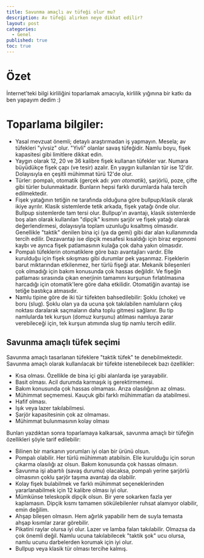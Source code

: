 ```yaml
---
title: Savunma amaçlı av tüfeği olur mu?
description: Av tüfeği alırken neye dikkat edilir? 
layout: post
categories:
  - Genel
published: true
toc: true
---
```

# Özet
İnternet'teki bilgi kirliliğini toparlamak amacıyla, kirlilik yığınına bir katkı da ben yapayım dedim :)

# Toparlama bilgiler:
- Yasal mevzuat önemli; detaylı araştırmadan iş yapmayın.  Mesela; av tüfekleri "yivsiz" olur. "Yivli" olanlar savaş tüfeğidir. Namlu boyu, fişek kapasitesi gibi limitlere dikkat edin.
- Yaygın olarak 12, 20 ve 36 kalibre fişek kullanan tüfekler var. Numara büyüdükçe fişek çapı (ve tesir) azalır. En yaygın kullanılan tür ise 12'dir. Dolayısıyla en çeşitli mühimmat türü 12'de olur.
- Türler: pompalı, otomatik (gerçek adı: _yarı otomatik_), şarjörlü, poze, çifte gibi türler bulunmaktadır. Bunların hepsi farklı durumlarda hala tercih edilmektedir.
- Fişek yatağının tetiğin ne tarafında olduğuna göre bullpup/klasik olarak ikiye ayrılır. Klasik sistemlerde tetik arkada, fişek yatağı önde olur. Bullpup sistemlerde tam tersi olur. Bullpup'ın avantajı, klasik sistemlerde boş alan olarak kullanılan "dipçik" kısmını şarjör ve fişek yatağı olarak değerlendirmesi, dolayısıyla toplam uzunluğu kısaltmış olmasıdır. Genellikle "taktik" denilen bina içi (ya da gemi) gibi dar alan kullanımında tercih edilir. Dezavantajı ise dipçik mesafesi kısaldığı için biraz ergonomi kaybı ve ayrıca fişek patlamasının kulağa çok daha yakın olmasıdır.
- Pompalı tüfeklerin otomatiklere göre bazı avantajları vardır. Elle kurulduğu için fişek sıkışması gibi durumlar pek yaşanmaz. Fişeklerin barut miktarından etkilenmez, her türlü fişeği atar. Mekanik bileşenleri çok olmadığı için bakım konusunda çok hassas değildir. Ve fişeğin patlaması sırasında çıkan enerjinin tamamını kurşunun fırlatılmasına harcadığı için otomatik'lere göre daha etkilidir. Otomatiğin avantajı ise tetiğe bastıkça atmasıdır.
- Namlu tipine göre de iki tür tüfekten bahsedilebilir: Şoklu (choke) ve boru (slug). Şoklu olan ya da ucuna şok takılabilen namluların çıkış noktası daralarak saçmaların daha toplu gitmesi sağlanır. Bu tip namlularda tek kurşun (domuz kurşunu) atılması namluya zarar verebileceği için, tek kurşun atımında slug tip namlu tercih edilir.

## Savunma amaçlı tüfek seçimi
Savunma amaçlı tasarlanan tüfeklere "taktik tüfek" te denebilmektedir.  Savunma amaçlı olarak kullanılacak bir tüfekte istenebilecek bazı özellikler:
- Kısa olması. Özellikle de bina içi gibi alanlarda işe yarayabilir.
- Basit olması. Acil durumda karmaşık iş gerektirmemesi.
- Bakım konusunda çok hassas olmaması. Arıza olasılığının az olması.
- Mühimmat seçmemesi. Kauçuk gibi farklı mühimmatları da atabilmesi.
- Hafif olması.
- Işık veya lazer takılabilmesi.
- Şarjör kapasitesinin çok az olmaması.
- Mühimmat bulunmasının kolay olması

Bunları yazdıktan sonra toparlamaya kalkarsak, savunma amaçlı bir tüfeğin özellikleri şöyle tarif edilebilir:
- Bilinen bir markanın yorumları iyi olan bir ürünü olsun.
- Pompalı olabilir. Her türlü mühimmatı atabilsin. Elle kurulduğu için sorun çıkarma olasılığı az olsun. Bakım konusunda çok hassas olmasın.
- Savunma işi abartılı (savaş durumu) olacaksa, pompalı yerine şarjörlü olmasının çoklu şarjör taşıma avantajı da olabilir.
- Kolay fişek bulabilmek ve farklı mühimmat seçeneklerinden yararlanabilmek için 12 kalibre olması iyi olur.
- Mümkünse teleskopik dipçik olsun. Bir yere sokarken fazla yer kaplamasın. Dipçik kısmı tamamen sökülebilenler ruhsat alamıyor olabilir, emin değilim.
- Ahşap bileşen olmasın. Hem ağırlık yapabilir hem de suyla temasta ahşap kısımlar zarar görebilir.
- Pikatini raylar olursa iyi olur. Lazer ve lamba falan takılabilir. Olmazsa da çok önemli değil. Namlu ucuna takılabilecek "taktik şok" ucu olursa, namlu ucunu darbelerden korumak için iyi olur.
- Bullpup veya klasik tür olması tercihe kalmış.